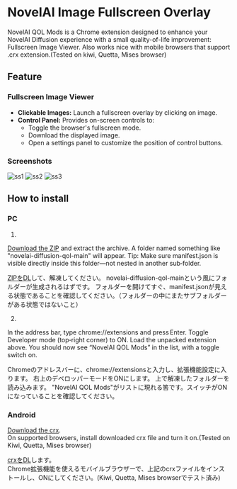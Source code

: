 # NovelAI Image Fullscreen Overlay

NovelAI QOL Mods is a Chrome extension designed to enhance your NovelAI Diffusion experience with a small quality-of-life improvement: Fullscreen Image Viewer.
Also works nice with mobile browsers that support .crx extension.(Tested on kiwi, Quetta, Mises browser)

## Feature

### Fullscreen Image Viewer
- **Clickable Images:** Launch a fullscreen overlay by clicking on image.
- **Control Panel:** Provides on-screen controls to:
  - Toggle the browser's fullscreen mode.
  - Download the displayed image.
  - Open a settings panel to customize the position of control buttons.

### Screenshots
![ss1](https://github.com/user-attachments/assets/3cf2e561-b55a-4f7c-a468-df9b5fdc33aa)
![ss2](https://github.com/user-attachments/assets/d28f24c5-2517-4d65-9294-c3fd4eb33301)
![ss3](https://github.com/user-attachments/assets/88400e0c-5f67-4d86-b895-a093783e7ea7)

## How to install

### PC
1.  
[Download the ZIP](https://github.com/david419kr/novelai-diffusion-qol/archive/refs/heads/main.zip) and extract the archive.
A folder named something like "novelai-diffusion-qol-main" will appear.
Tip: Make sure manifest.json is visible directly inside this folder—not nested in another sub‑folder.

[ZIPをDL](https://github.com/david419kr/novelai-diffusion-qol/archive/refs/heads/main.zip)して、解凍してください。
novelai-diffusion-qol-mainという風にフォルダーが生成されるはずです。
フォルダーを開けてすぐ、manifest.jsonが見える状態であることを確認してください。（フォルダーの中にまたサブフォルダーがある状態ではないこと）

2.  
In the address bar, type chrome://extensions and press Enter. Toggle Developer mode (top‑right corner) to ON.
Load the unpacked extension above.
You should now see “NovelAI QOL Mods” in the list, with a toggle switch on.

Chromeのアドレスバーに、chrome://extensionsと入力し、拡張機能設定に入ります。
右上のデベロッパーモードをONにします。
上で解凍したフォルダーを読み込みます。
"NovelAI QOL Mods"がリストに現れる筈です。スイッチがONになっていることを確認してください。

### Android
[Download the crx](https://github.com/david419kr/novelai-diffusion-qol/releases/download/1.0/nai_QOL.crx).  
On supported browsers, install downloaded crx file and turn it on.(Tested on Kiwi, Quetta, Mises browser)  

[crxをDL](https://github.com/david419kr/novelai-diffusion-qol/releases/download/1.0/nai_QOL.crx)します。  
Chrome拡張機能を使えるモバイルブラウザーで、上記のcrxファイルをインストールし、ONにしてください。(Kiwi, Quetta, Mises browserでテスト済み)
